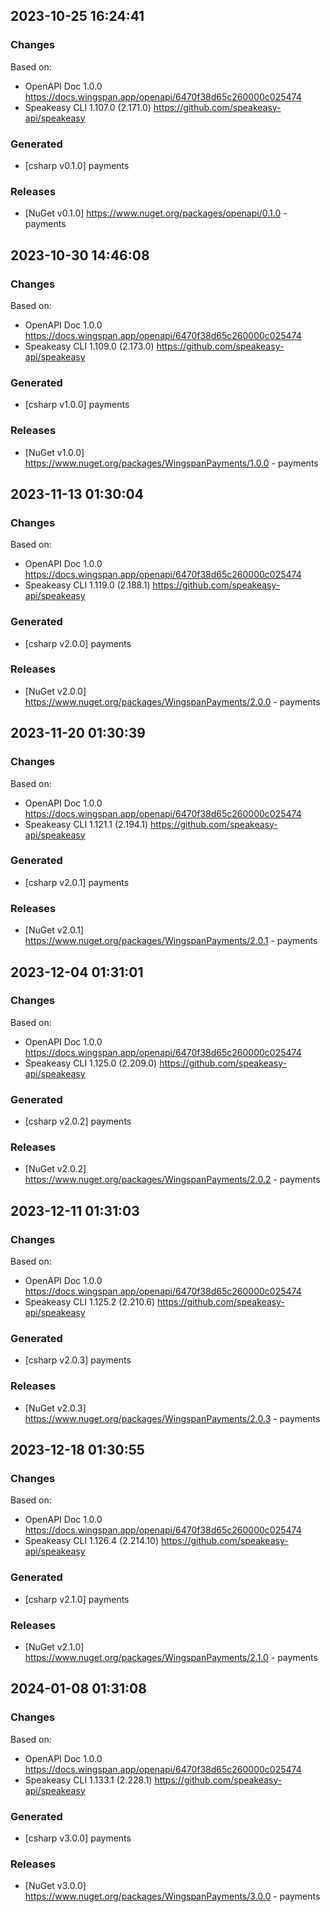 

## 2023-10-25 16:24:41
### Changes
Based on:
- OpenAPI Doc 1.0.0 https://docs.wingspan.app/openapi/6470f38d65c260000c025474
- Speakeasy CLI 1.107.0 (2.171.0) https://github.com/speakeasy-api/speakeasy
### Generated
- [csharp v0.1.0] payments
### Releases
- [NuGet v0.1.0] https://www.nuget.org/packages/openapi/0.1.0 - payments

## 2023-10-30 14:46:08
### Changes
Based on:
- OpenAPI Doc 1.0.0 https://docs.wingspan.app/openapi/6470f38d65c260000c025474
- Speakeasy CLI 1.109.0 (2.173.0) https://github.com/speakeasy-api/speakeasy
### Generated
- [csharp v1.0.0] payments
### Releases
- [NuGet v1.0.0] https://www.nuget.org/packages/WingspanPayments/1.0.0 - payments


## 2023-11-13 01:30:04
### Changes
Based on:
- OpenAPI Doc 1.0.0 https://docs.wingspan.app/openapi/6470f38d65c260000c025474
- Speakeasy CLI 1.119.0 (2.188.1) https://github.com/speakeasy-api/speakeasy
### Generated
- [csharp v2.0.0] payments
### Releases
- [NuGet v2.0.0] https://www.nuget.org/packages/WingspanPayments/2.0.0 - payments

## 2023-11-20 01:30:39
### Changes
Based on:
- OpenAPI Doc 1.0.0 https://docs.wingspan.app/openapi/6470f38d65c260000c025474
- Speakeasy CLI 1.121.1 (2.194.1) https://github.com/speakeasy-api/speakeasy
### Generated
- [csharp v2.0.1] payments
### Releases
- [NuGet v2.0.1] https://www.nuget.org/packages/WingspanPayments/2.0.1 - payments

## 2023-12-04 01:31:01
### Changes
Based on:
- OpenAPI Doc 1.0.0 https://docs.wingspan.app/openapi/6470f38d65c260000c025474
- Speakeasy CLI 1.125.0 (2.209.0) https://github.com/speakeasy-api/speakeasy
### Generated
- [csharp v2.0.2] payments
### Releases
- [NuGet v2.0.2] https://www.nuget.org/packages/WingspanPayments/2.0.2 - payments

## 2023-12-11 01:31:03
### Changes
Based on:
- OpenAPI Doc 1.0.0 https://docs.wingspan.app/openapi/6470f38d65c260000c025474
- Speakeasy CLI 1.125.2 (2.210.6) https://github.com/speakeasy-api/speakeasy
### Generated
- [csharp v2.0.3] payments
### Releases
- [NuGet v2.0.3] https://www.nuget.org/packages/WingspanPayments/2.0.3 - payments

## 2023-12-18 01:30:55
### Changes
Based on:
- OpenAPI Doc 1.0.0 https://docs.wingspan.app/openapi/6470f38d65c260000c025474
- Speakeasy CLI 1.126.4 (2.214.10) https://github.com/speakeasy-api/speakeasy
### Generated
- [csharp v2.1.0] payments
### Releases
- [NuGet v2.1.0] https://www.nuget.org/packages/WingspanPayments/2.1.0 - payments

## 2024-01-08 01:31:08
### Changes
Based on:
- OpenAPI Doc 1.0.0 https://docs.wingspan.app/openapi/6470f38d65c260000c025474
- Speakeasy CLI 1.133.1 (2.228.1) https://github.com/speakeasy-api/speakeasy
### Generated
- [csharp v3.0.0] payments
### Releases
- [NuGet v3.0.0] https://www.nuget.org/packages/WingspanPayments/3.0.0 - payments